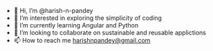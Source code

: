 - 👋 Hi, I’m @harish-n-pandey
- 👀 I’m interested in exploring the simplicity of coding 
- 🌱 I’m currently learning Angular and Python 
- 💞️ I’m looking to collaborate on sustainable and reusable applictions 
- 📫 How to reach me harishnpandey@gmail.com

<!---
harish-n-pandey/harish-n-pandey is a ✨ special ✨ repository because its `README.md` (this file) appears on your GitHub profile.
You can click the Preview link to take a look at your changes.
--->
